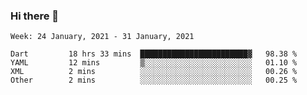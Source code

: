 ### Hi there 👋

<!--
**devcat37/devcat37** is a ✨ _special_ ✨ repository because its `README.md` (this file) appears on your GitHub profile.

Here are some ideas to get you started:

- 🔭 I’m currently working on ...
- 🌱 I’m currently learning ...
- 👯 I’m looking to collaborate on ...
- 🤔 I’m looking for help with ...
- 💬 Ask me about ...
- 📫 How to reach me: ...
- 😄 Pronouns: ...
- ⚡ Fun fact: ...
-->

<!--START_SECTION:waka-->
```text
Week: 24 January, 2021 - 31 January, 2021

Dart         18 hrs 33 mins  ████████████████████████▓   98.38 % 
YAML         12 mins         ▒░░░░░░░░░░░░░░░░░░░░░░░░   01.10 % 
XML          2 mins          ░░░░░░░░░░░░░░░░░░░░░░░░░   00.26 % 
Other        2 mins          ░░░░░░░░░░░░░░░░░░░░░░░░░   00.25 % 
```
<!--END_SECTION:waka-->
